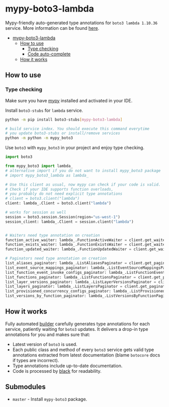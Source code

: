 # mypy-boto3-lambda

Mypy-friendly auto-generated type annotations for `boto3 lambda 1.10.36` service.
More information can be found [here](https://github.com/vemel/mypy_boto3).

- [mypy-boto3-lambda](#mypy-boto3-lambda)
  - [How to use](#how-to-use)
    - [Type checking](#type-checking)
    - [Code auto-complete](#code-auto-complete)
  - [How it works](#how-it-works)

## How to use

### Type checking

Make sure you have [mypy](https://github.com/python/mypy) installed and activated in your IDE.

Install `boto3-stubs` for `lambda` service.

```bash
python -m pip install boto3-stubs[mypy-boto3-lambda]

# build service index. You should execute this command everytime
# you update boto3-stubs or install/remove services
python -m python -m mypy_boto3
```

Use `boto3` with `mypy_boto3` in your project and enjoy type checking.

```python
import boto3

from mypy_boto3 import lambda_
# alternative import if you do not want to install mypy_boto3 package
# import mypy_boto3_lambda as lambda_

# Use this client as usual, now mypy can check if your code is valid.
# Check if your IDE supports function overloads,
# you probably do not need explicit type annotations
# client = boto3.client("lambda")
client: lambda_.Client = boto3.client("lambda")

# works for session as well
session = boto3.session.Session(region="us-west-1")
session_client: lambda_.Client = session.client("lambda")


# Waiters need type annotation on creation
function_active_waiter: lambda_.FunctionActiveWaiter = client.get_waiter("function_active")
function_exists_waiter: lambda_.FunctionExistsWaiter = client.get_waiter("function_exists")
function_updated_waiter: lambda_.FunctionUpdatedWaiter = client.get_waiter("function_updated")

# Paginators need type annotation on creation
list_aliases_paginator: lambda_.ListAliasesPaginator = client.get_paginator("list_aliases")
list_event_source_mappings_paginator: lambda_.ListEventSourceMappingsPaginator = client.get_paginator("list_event_source_mappings")
list_function_event_invoke_configs_paginator: lambda_.ListFunctionEventInvokeConfigsPaginator = client.get_paginator("list_function_event_invoke_configs")
list_functions_paginator: lambda_.ListFunctionsPaginator = client.get_paginator("list_functions")
list_layer_versions_paginator: lambda_.ListLayerVersionsPaginator = client.get_paginator("list_layer_versions")
list_layers_paginator: lambda_.ListLayersPaginator = client.get_paginator("list_layers")
list_provisioned_concurrency_configs_paginator: lambda_.ListProvisionedConcurrencyConfigsPaginator = client.get_paginator("list_provisioned_concurrency_configs")
list_versions_by_function_paginator: lambda_.ListVersionsByFunctionPaginator = client.get_paginator("list_versions_by_function")
```

## How it works

Fully automated [builder](https://github.com/vemel/mypy_boto3) carefully generates
type annotations for each service, patiently waiting for `boto3` updates. It delivers
a drop-in type annotations for you and makes sure that:

- Latest version of `boto3` is used.
- Each public class and method of every `boto3` service gets valid type annotations
  extracted from latest documentation (blame `botocore` docs if types are incorrect).
- Type annotations include up-to-date documentation.
- Code is processed by [black](https://github.com/psf/black) for readability.

## Submodules

- `master` - Install `mypy-boto3` package.